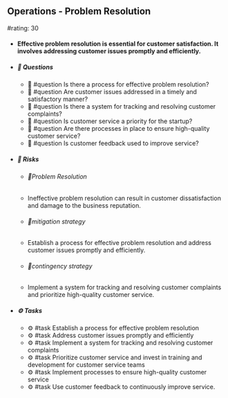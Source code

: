 ## Operations - Problem Resolution
#rating: 30
- #### Effective problem resolution is essential for customer satisfaction. It involves addressing customer issues promptly and efficiently.
- ##### 💭 Questions
  - 💭 #question Is there a process for effective problem resolution?
  - 💭 #question Are customer issues addressed in a timely and satisfactory manner?
  - 💭 #question Is there a system for tracking and resolving customer complaints?
  - 💭 #question Is customer service a priority for the startup?
  - 💭 #question Are there processes in place to ensure high-quality customer service?
  - 💭 #question Is customer feedback used to improve service?
- ##### 🚨 Risks
  - ###### 🚨Problem Resolution
  - Ineffective problem resolution can result in customer dissatisfaction and damage to the business reputation.
  - ###### 🚨mitigation strategy
  - Establish a process for effective problem resolution and address customer issues promptly and efficiently.
  - ###### 🚨contingency strategy
  - Implement a system for tracking and resolving customer complaints and prioritize high-quality customer service.
- ##### ⚙️ Tasks
  - ⚙️ #task Establish a process for effective problem resolution
  - ⚙️ #task  Address customer issues promptly and efficiently
  - ⚙️ #task  Implement a system for tracking and resolving customer complaints
  - ⚙️ #task Prioritize customer service and invest in training and development for customer service teams
  - ⚙️ #task  Implement processes to ensure high-quality customer service
  - ⚙️ #task  Use customer feedback to continuously improve service.


